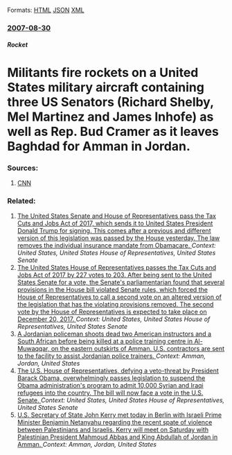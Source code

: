 
Formats: [HTML](/news/2007/08/30/militants-fire-rockets-on-a-united-states-military-aircraft-containing-three-us-senators-richard-shelby-mel-martinez-and-james-inhofe-as.html)  [JSON](/news/2007/08/30/militants-fire-rockets-on-a-united-states-military-aircraft-containing-three-us-senators-richard-shelby-mel-martinez-and-james-inhofe-as.json)  [XML](/news/2007/08/30/militants-fire-rockets-on-a-united-states-military-aircraft-containing-three-us-senators-richard-shelby-mel-martinez-and-james-inhofe-as.xml)  

### [2007-08-30](/news/2007/08/30/index.md)

##### Rocket
#  Militants fire rockets on a United States military aircraft containing three US Senators (Richard Shelby, Mel Martinez and James Inhofe) as well as Rep. Bud Cramer as it leaves Baghdad for Amman in Jordan. 




### Sources:

1. [CNN](http://edition.cnn.com/2007/POLITICS/08/31/iraq.us/index.html?eref=rss_world)

### Related:

1. [The United States Senate and House of Representatives pass the Tax Cuts and Jobs Act of 2017, which sends it to United States President Donald Trump for signing. This comes after a previous and different version of this legislation was passed by the House yesterday. The law removes the individual insurance mandate from Obamacare. ](/news/2017/12/20/the-united-states-senate-and-house-of-representatives-pass-the-tax-cuts-and-jobs-act-of-2017-which-sends-it-to-united-states-president-dona.md) _Context: United States, United States House of Representatives, United States Senate_
2. [The United States House of Representatives passes the Tax Cuts and Jobs Act of 2017 by 227 votes to 203. After being sent to the United States Senate for a vote, the Senate's parliamentarian found that several provisions in the House bill violated Senate rules, which forced the House of Representatives to call a second vote on an altered version of the legislation that has the violating provisions removed. The second vote by the House of Representatives is expected to take place on December 20, 2017. ](/news/2017/12/19/the-united-states-house-of-representatives-passes-the-tax-cuts-and-jobs-act-of-2017-by-227-votes-to-203-after-being-sent-to-the-united-stat.md) _Context: United States, United States House of Representatives, United States Senate_
3. [ A Jordanian policeman shoots dead two American instructors and a South African before being killed at a police training centre in Al-Muwaqqar, on the eastern outskirts of Amman. U.S. contractors are sent to the facility to assist Jordanian police trainers. ](/news/2015/11/9/a-jordanian-policeman-shoots-dead-two-american-instructors-and-a-south-african-before-being-killed-at-a-police-training-centre-in-al-muwaqq.md) _Context: Amman, Jordan, United States_
4. [The U.S. House of Representatives, defying a veto-threat by President Barack Obama, overwhelmingly passes legislation to suspend the Obama administration's program to admit 10,000 Syrian and Iraqi refugees into the country. The bill will now face a vote in the U.S. Senate. ](/news/2015/11/19/the-u-s-house-of-representatives-defying-a-veto-threat-by-president-barack-obama-overwhelmingly-passes-legislation-to-suspend-the-obama-a.md) _Context: United States, United States House of Representatives, United States Senate_
5. [U.S. Secretary of State John Kerry met today in Berlin with Israeli Prime Minister Benjamin Netanyahu regarding the recent spate of violence between Palestinians and Israelis. Kerry will meet on Saturday with Palestinian President Mahmoud Abbas and King Abdullah of Jordan in Amman. ](/news/2015/10/22/u-s-secretary-of-state-john-kerry-met-today-in-berlin-with-israeli-prime-minister-benjamin-netanyahu-regarding-the-recent-spate-of-violence.md) _Context: Amman, Jordan, United States_
